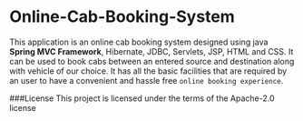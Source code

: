 # Online-Cab-Booking-System
This application is an online cab booking system designed using java **Spring MVC Framework**, Hibernate, JDBC, Servlets, JSP, HTML and CSS. It can be used
to book cabs between an entered source and destination along with vehicle of our choice. It has all the basic facilities that are
required by an user to have a convenient and hassle free `online booking experience`. 

###License
This project is licensed under the terms of the Apache-2.0 license
